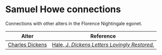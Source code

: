 # Samuel Howe connections
Connections with other alters in the Florence Nightingale egonet.

| Alter  | Reference|
| ------------- |------------- |
| [Charles Dickens](https://github.com/altealo/FNTest/blob/master/AltersReferences/CharlesDickens.md)|[Hale, J. *Dickens Letters Lovingly Restored.*](https://www.perkins.org/history/archives/blog/dickens-letters-lovingly-restored)|

